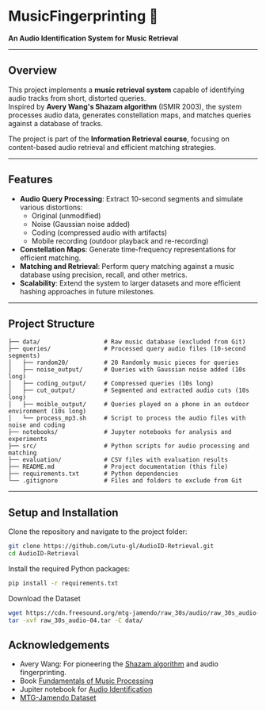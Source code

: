 # MusicFingerprinting 🎵  
**An Audio Identification System for Music Retrieval**  

---

## **Overview**  
This project implements a **music retrieval system** capable of identifying audio tracks from short, distorted queries.  
Inspired by **Avery Wang's Shazam algorithm** (ISMIR 2003), the system processes audio data, generates constellation maps, and matches queries against a database of tracks.  

The project is part of the **Information Retrieval course**, focusing on content-based audio retrieval and efficient matching strategies.

---

## **Features**  
- **Audio Query Processing**: Extract 10-second segments and simulate various distortions:
  - Original (unmodified)
  - Noise (Gaussian noise added)
  - Coding (compressed audio with artifacts)
  - Mobile recording (outdoor playback and re-recording)  
- **Constellation Maps**: Generate time-frequency representations for efficient matching.  
- **Matching and Retrieval**: Perform query matching against a music database using precision, recall, and other metrics.  
- **Scalability**: Extend the system to larger datasets and more efficient hashing approaches in future milestones.

---

## **Project Structure**  

```plaintext
├── data/                  # Raw music database (excluded from Git)
├── queries/               # Processed query audio files (10-second segments)
│   ├── random20/          # 20 Randomly music pieces for queries
│   ├── noise_output/      # Queries with Gaussian noise added (10s long)
│   ├── coding_output/     # Compressed queries (10s long)
│   ├── cut_output/        # Segmented and extracted audio cuts (10s long)
│   ├── moible_output/     # Queries played on a phone in an outdoor environment (10s long)
│   └── process_mp3.sh     # Script to process the audio files with noise and coding
├── notebooks/             # Jupyter notebooks for analysis and experiments
├── src/                   # Python scripts for audio processing and matching
├── evaluation/            # CSV files with evaluation results
├── README.md              # Project documentation (this file)
├── requirements.txt       # Python dependencies
└── .gitignore             # Files and folders to exclude from Git

```

---

## **Setup and Installation**
Clone the repository and navigate to the project folder:
```bash
git clone https://github.com/Lutu-gl/AudioID-Retrieval.git
cd AudioID-Retrieval
```
Install the required Python packages:
```bash
pip install -r requirements.txt
```
Download the Dataset
```bash
wget https://cdn.freesound.org/mtg-jamendo/raw_30s/audio/raw_30s_audio-04.tar
tar -xvf raw_30s_audio-04.tar -C data/
```

## **Acknowledgements**
- Avery Wang: For pioneering the [Shazam algorithm](https://www.ee.columbia.edu/~dpwe/papers/Wang03-shazam.pdf) and audio fingerprinting.
- Book [Fundamentals of Music Processing](https://link.springer.com/book/10.1007/978-3-030-69808-9)
- Jupiter notebook for [Audio Identification](https://www.audiolabs-erlangen.de/resources/MIR/FMP/C7/C7S1_AudioIdentification.ipynb)
- [MTG-Jamendo Dataset](https://mtg.github.io/mtg-jamendo-dataset/)